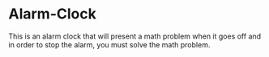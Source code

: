 # Alarm-Clock
This is an alarm clock that will present a math problem when it goes off and in order to stop the alarm, you must solve the math problem.
